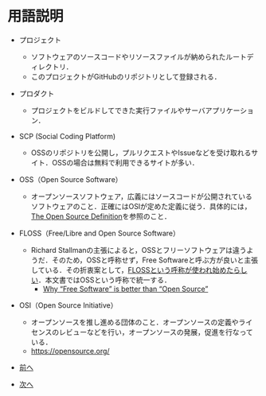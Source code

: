 # 用語説明

* プロジェクト
    * ソフトウェアのソースコードやリソースファイルが納められたルートディレクトリ．
    * このプロジェクトがGitHubのリポジトリとして登録される．
* プロダクト
    * プロジェクトをビルドしてできた実行ファイルやサーバアプリケーション．
* SCP (Social Coding Platform)
    * OSSのリポジトリを公開し，プルリクエストやIssueなどを受け取れるサイト．OSSの場合は無料で利用できるサイトが多い．
* OSS（Open Source Software）
    * オープンソースソフトウェア，広義にはソースコードが公開されているソフトウェアのこと．正確にはOSIが定めた定義に従う．具体的には，[The Open Source Definition](https://opensource.org/docs/osd)を参照のこと．
* FLOSS（Free/Libre and Open Source Software）
    * Richard Stallmanの主張によると，OSSとフリーソフトウェアは違うようだ．そのため，OSSと呼称せず，Free Softwareと呼ぶ方が良いと主張している．その折衷案として，[FLOSSという呼称が使われ始めたらしい](https://ja.wikipedia.org/wiki/FLOSS)．本文書ではOSSという呼称で統一する．
        * [Why “Free Software” is better than “Open Source”](https://www.gnu.org/philosophy/free-software-for-freedom.html)
* OSI（Open Source Initiative）
    * オープンソースを推し進める団体のこと．オープンソースの定義やライセンスのレビューなどを行い，オープンソースの発展，促進を行なっている．
    * https://opensource.org/

* [前へ](shipping.md)
* [次へ](exercise.md)
